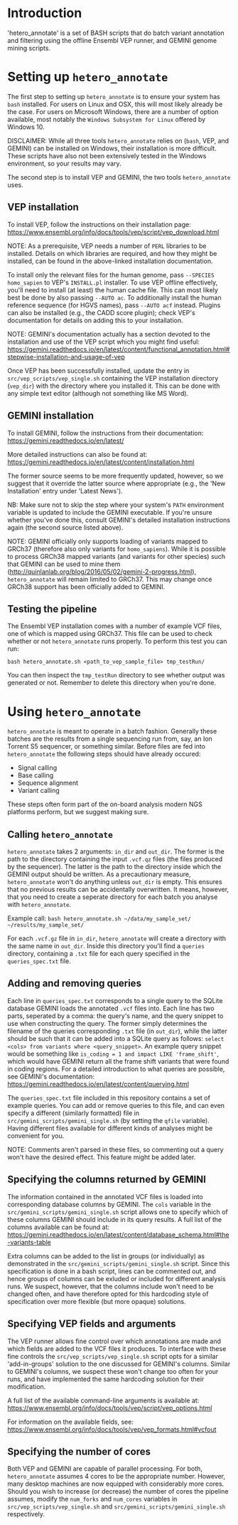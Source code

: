 # Introduction

'hetero_annotate' is a set of BASH scripts that do batch variant annotation and filtering using the offline Ensembl VEP runner, and GEMINI genome mining scripts.

# Setting up `hetero_annotate`
The first step to setting up `hetero_annotate` is to ensure your system has `bash` installed. For users on Linux and OSX, this will most likely already be the case. For users on Microsoft Windows, there are a number of option available, most notably the `Windows Subsystem for Linux` offered by Windows 10.

DISCLAIMER: While all three tools `hetero_annotate` relies on (`bash`, VEP, and GEMINI) can be installed on Windows, their installation is more difficult. These scripts have also not been extensively tested in the Windows environment, so your results may vary.

The second step is to install VEP and GEMINI, the two tools `hetero_annotate` uses.

## VEP installation
To install VEP, follow the instructions on their installation page: https://www.ensembl.org/info/docs/tools/vep/script/vep_download.html

NOTE: As a prerequisite, VEP needs a number of `PERL` libraries to be installed. Details on which libraries are required, and how they might be installed, can be found in the above-linked installation documentation.

To install only the relevant files for the human genome, pass `--SPECIES homo_sapien` to VEP's `INSTALL.pl` installer. To use VEP offline effectively, you'll need to install (at least) the human cache file. This can most likely best be done by also passing `--AUTO ac`. To additionally install the human reference sequence (for HGVS names), pass `--AUTO acf` instead. Plugins can also be installed (e.g., the CADD score plugin); check VEP's documentation for details on adding this to your installation.

NOTE: GEMINI's documentation actually has a section devoted to the installation and use of the VEP script which you might find useful: https://gemini.readthedocs.io/en/latest/content/functional_annotation.html#stepwise-installation-and-usage-of-vep

Once VEP has been successfully installed, update the entry in `src/vep_scripts/vep_single.sh` containing the VEP installation directory (`vep_dir`) with the directory where you installed it. This can be done with any simple text editor (although not something like MS Word).

## GEMINI installation
To install GEMINI, follow the instructions from their documentation:
https://gemini.readthedocs.io/en/latest/

More detailed instructions can also be found at:
https://gemini.readthedocs.io/en/latest/content/installation.html

The former source seems to be more frequently updated, however, so we suggest that it override the latter source where appropriate (e.g., the 'New Installation' entry under 'Latest News').

NB: Make sure not to skip the step where your system's `PATH` environment variable is updated to include the GEMINI executable. If you're unsure whether you've done this, consult GEMINI's detailed installation instructions again (the second source listed above).

NOTE: GEMINI officially only supports loading of variants mapped to GRCh37 (therefore also only variants for `homo_sapiens`). While it is possible to process GRCh38 mapped variants (and variants for other species) such that GEMINI can be used to mine them (http://quinlanlab.org/blog/2016/05/02/gemini-2-progress.html), `hetero_annotate` will remain limited to GRCh37. This may change once GRCh38 support has been officially added to GEMINI.

## Testing the pipeline
The Ensembl VEP installation comes with a number of example VCF files, one of which is mapped using GRCh37. This file can be used to check whether or not `hetero_annotate` runs properly. To perform this test you can run:

`bash hetero_annotate.sh <path_to_vep_sample_file> tmp_testRun/`

You can then inspect the `tmp_testRun` directory to see whether output was generated or not. Remember to delete this directory when you're done.

# Using `hetero_annotate`
`hetero_annotate` is meant to operate in a batch fashion. Generally these batches are the results from a single sequencing run from, say, an Ion Torrent S5 sequencer, or something similar. Before files are fed into `hetero_annotate` the following steps should have already occured:
- Signal calling
- Base calling
- Sequence alignment
- Variant calling

These steps often form part of the on-board analysis modern NGS platforms perform, but we suggest making sure.

## Calling `hetero_annotate`
`hetero_annotate` takes 2 arguments: `in_dir` and `out_dir`. The former is the path to the directory containing the input `.vcf.qz` files (the files produced by the sequencer). The latter is the path to the directory inside which the GEMINI output should be written. As a precautionary measure, `hetero_annotate` won't do anything unless `out_dir` is empty. This ensures that no previous results can be accidentally overwritten. It means, however, that you need to create a seperate directory for each batch you analyse with `hetero_annotate`.

Example call: `bash hetero_annotate.sh ~/data/my_sample_set/ ~/results/my_sample_set/`

For each `.vcf.gz` file in `in_dir`, `hetero_annotate` will create a directory with the same name in `out_dir`. Inside this directory you'll find a `queries` directory, containing a `.txt` file for each query specified in the `queries_spec.txt` file.

## Adding and removing queries
Each line in `queries_spec.txt` corresponds to a single query to the SQLite database GEMINI loads the annotated `.vcf` files into. Each line has two parts, seperated by a comma: the query's name, and the query snippet to use when constructing the query. The former simply determines the filename of the queries corresponding `.txt` file (in `out_dir`), while the latter should be such that it can be added into a SQLite query as follows: `select <cols> from variants where <query_snippet>`. An example query snippet would be something like `is_coding = 1 and impact LIKE 'frame_shift'`, which would have GEMINI return all the frame shift variants that were found in coding regions. For a detailed introduction to what queries are possible, see GEMINI's documentation: https://gemini.readthedocs.io/en/latest/content/querying.html

The `queries_spec.txt` file included in this repository contains a set of example queries. You can add or remove queries to this file, and can even specify a different (similarly formatted) file in `src/gemini_scripts/gemini_single.sh` (by setting the `qfile` variable). Having different files available for different kinds of analyses might be convenient for you.

NOTE: Comments aren't parsed in these files, so commenting out a query won't have the desired effect. This feature might be added later.

## Specifying the columns returned by GEMINI
The information contained in the annotated VCF files is loaded into corresponding database columns by GEMINI. The `cols` variable in the `src/gemini_scripts/gemini_single.sh` script allows one to specify which of these columns GEMINI should include in its query results. A full list of the columns available can be found at: https://gemini.readthedocs.io/en/latest/content/database_schema.html#the-variants-table

Extra columns can be added to the list in groups (or individually) as demonstrated in the `src/gemini_scripts/gemini_single.sh` script. Since this specification is done in a bash script, lines can be commented out, and hence groups of columns can be exluded or included for different analysis runs. We suspect, however, that the columns include won't need to be changed often, and have therefore opted for this hardcoding style of specification over more flexible (but more opaque) solutions.

## Specifying VEP fields and arguments
The VEP runner allows fine control over which annotations are made and which fields are added to the VCF files it produces. To interface with these fine controls the `src/vep_scripts/vep_single.sh` script opts for a similar 'add-in-groups' solution to the one discussed for GEMINI's columns. Similar to GEMINI's columns, we suspect these won't change too often for your runs, and have implemented the same hardcoding solution for their modification.

A full list of the available command-line arguments is available at:
https://www.ensembl.org/info/docs/tools/vep/script/vep_options.html

For information on the available fields, see:
https://www.ensembl.org/info/docs/tools/vep/vep_formats.html#vcfout

## Specifying the number of cores
Both VEP and GEMINI are capable of parallel processing. For both, `hetero_annotate` assumes 4 cores to be the appropriate number. However, many desktop machines are now equipped with considerably more cores. Should you wish to increase (or decrease) the number of cores the pipeline assumes, modify the `num_forks` and `num_cores` variables in `src/vep_scripts/vep_single.sh` and `src/gemini_scripts/gemini_single.sh` respectively.
